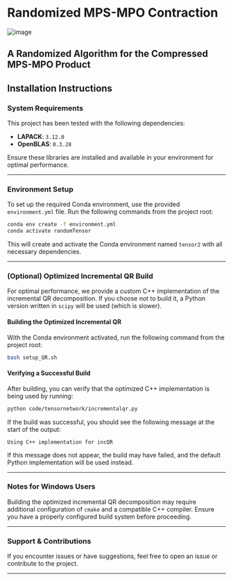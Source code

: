 # Randomized MPS-MPO Contraction
![image](https://github.com/user-attachments/assets/a5b459df-9637-47fc-ab68-07b71f9da004)


## A Randomized Algorithm for the Compressed MPS-MPO Product
<DESCRIPTION> <PAPER LINK> <RESOURCES>
---

## **Installation Instructions**

### **System Requirements**
This project has been tested with the following dependencies:

- **LAPACK**: `3.12.0`
- **OpenBLAS**: `0.3.28`

Ensure these libraries are installed and available in your environment for optimal performance.

---

### **Environment Setup**
To set up the required Conda environment, use the provided `environment.yml` file. Run the following commands from the project root:

```bash
conda env create -f environment.yml
conda activate randomTensor
```

This will create and activate the Conda environment named `tensor2` with all necessary dependencies.

---

### **(Optional) Optimized Incremental QR Build**
For optimal performance, we provide a custom C++ implementation of the incremental QR decomposition. If you choose not to build it, a Python version written in  `scipy` will be used (which is slower).

#### **Building the Optimized Incremental QR**
With the Conda environment activated, run the following command from the project root:

```bash
bash setup_QR.sh
```

#### **Verifying a Successful Build**
After building, you can verify that the optimized C++ implementation is being used by running:

```bash
python code/tensornetwork/incrementalqr.py
```

If the build was successful, you should see the following message at the start of the output:

```
Using C++ implementation for incQR
```

If this message does not appear, the build may have failed, and the default Python implementation will be used instead.

---

### **Notes for Windows Users**
Building the optimized incremental QR decomposition may require additional configuration of `cmake` and a compatible C++ compiler. Ensure you have a properly configured build system before proceeding.

---

### **Support & Contributions**
If you encounter issues or have suggestions, feel free to open an issue or contribute to the project.

---
